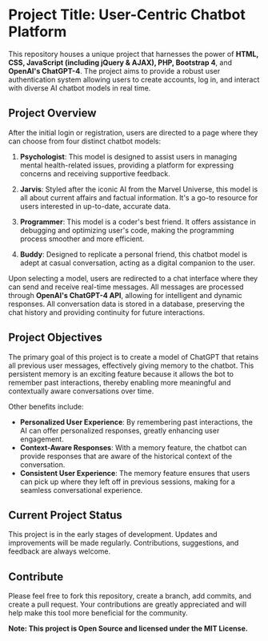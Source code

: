 # **Project Title: User-Centric Chatbot Platform**

This repository houses a unique project that harnesses the power of **HTML, CSS, JavaScript (including jQuery & AJAX), PHP, Bootstrap 4**, and **OpenAI's ChatGPT-4**. The project aims to provide a robust user authentication system allowing users to create accounts, log in, and interact with diverse AI chatbot models in real time.

## **Project Overview**

After the initial login or registration, users are directed to a page where they can choose from four distinct chatbot models:

1. **Psychologist**: This model is designed to assist users in managing mental health-related issues, providing a platform for expressing concerns and receiving supportive feedback.

2. **Jarvis**: Styled after the iconic AI from the Marvel Universe, this model is all about current affairs and factual information. It's a go-to resource for users interested in up-to-date, accurate data.

3. **Programmer**: This model is a coder's best friend. It offers assistance in debugging and optimizing user's code, making the programming process smoother and more efficient.

4. **Buddy**: Designed to replicate a personal friend, this chatbot model is adept at casual conversation, acting as a digital companion to the user.

Upon selecting a model, users are redirected to a chat interface where they can send and receive real-time messages. All messages are processed through **OpenAI's ChatGPT-4 API**, allowing for intelligent and dynamic responses. All conversation data is stored in a database, preserving the chat history and providing continuity for future interactions.

## **Project Objectives**

The primary goal of this project is to create a model of ChatGPT that retains all previous user messages, effectively giving memory to the chatbot. This persistent memory is an exciting feature because it allows the bot to remember past interactions, thereby enabling more meaningful and contextually aware conversations over time.

Other benefits include:

- **Personalized User Experience**: By remembering past interactions, the AI can offer personalized responses, greatly enhancing user engagement.
- **Context-Aware Responses**: With a memory feature, the chatbot can provide responses that are aware of the historical context of the conversation.
- **Consistent User Experience**: The memory feature ensures that users can pick up where they left off in previous sessions, making for a seamless conversational experience.

## **Current Project Status**

This project is in the early stages of development. Updates and improvements will be made regularly. Contributions, suggestions, and feedback are always welcome.

## **Contribute**

Please feel free to fork this repository, create a branch, add commits, and create a pull request. Your contributions are greatly appreciated and will help make this tool more beneficial for the community. 

**Note: This project is Open Source and licensed under the MIT License.**
